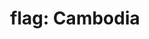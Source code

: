 ---
layout: smileys&emotion
title: "flag: Cambodia"
emoji: flag_cambodia
permalink: 🇰🇭.html
image: assets/img/3moji/flag_cambodia.png
---